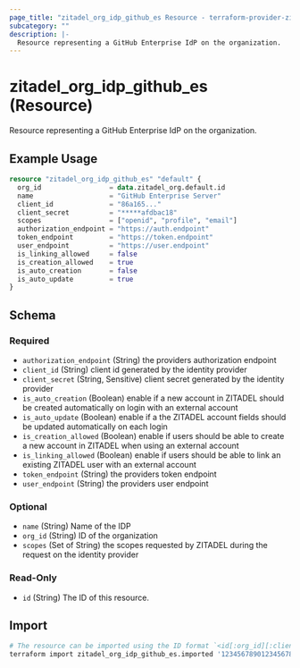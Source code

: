 ```yaml
---
page_title: "zitadel_org_idp_github_es Resource - terraform-provider-zitadel"
subcategory: ""
description: |-
  Resource representing a GitHub Enterprise IdP on the organization.
---
```


# zitadel_org_idp_github_es (Resource)

Resource representing a GitHub Enterprise IdP on the organization.

## Example Usage

```terraform
resource "zitadel_org_idp_github_es" "default" {
  org_id                 = data.zitadel_org.default.id
  name                   = "GitHub Enterprise Server"
  client_id              = "86a165..."
  client_secret          = "*****afdbac18"
  scopes                 = ["openid", "profile", "email"]
  authorization_endpoint = "https://auth.endpoint"
  token_endpoint         = "https://token.endpoint"
  user_endpoint          = "https://user.endpoint"
  is_linking_allowed     = false
  is_creation_allowed    = true
  is_auto_creation       = false
  is_auto_update         = true
}
```

<!-- schema generated by tfplugindocs -->
## Schema

### Required

- `authorization_endpoint` (String) the providers authorization endpoint
- `client_id` (String) client id generated by the identity provider
- `client_secret` (String, Sensitive) client secret generated by the identity provider
- `is_auto_creation` (Boolean) enable if a new account in ZITADEL should be created automatically on login with an external account
- `is_auto_update` (Boolean) enable if a the ZITADEL account fields should be updated automatically on each login
- `is_creation_allowed` (Boolean) enable if users should be able to create a new account in ZITADEL when using an external account
- `is_linking_allowed` (Boolean) enable if users should be able to link an existing ZITADEL user with an external account
- `token_endpoint` (String) the providers token endpoint
- `user_endpoint` (String) the providers user endpoint

### Optional

- `name` (String) Name of the IDP
- `org_id` (String) ID of the organization
- `scopes` (Set of String) the scopes requested by ZITADEL during the request on the identity provider

### Read-Only

- `id` (String) The ID of this resource.

## Import

```bash
# The resource can be imported using the ID format `<id[:org_id][:client_secret]>`, e.g.
terraform import zitadel_org_idp_github_es.imported '123456789012345678:123456789012345678:123456789012345678:123456789012345678'
```
